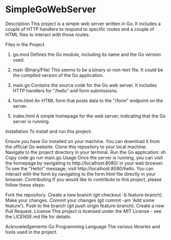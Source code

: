 # SimpleGoWebServer

Description
This project is a simple web server written in Go. It includes a couple of HTTP handlers to respond to specific routes and a couple of HTML files to interact with those routes.

Files in the Project
1. go.mod
Defines the Go module, including its name and the Go version used.

2. main (Binary/File)
This seems to be a binary or non-text file. It could be the compiled version of the Go application.

3. main.go
Contains the source code for the Go web server. It includes HTTP handlers for "/hello" and form submissions.

4. form.html
An HTML form that posts data to the "/form" endpoint on the server.

5. index.html
A simple homepage for the web server, indicating that the Go server is running.

Installation
To install and run this project:

Ensure you have Go installed on your machine. You can download it from the official Go website.
Clone this repository to your local machine.
Navigate to the project directory in your terminal.
Run the Go application:
sh
Copy code
go run main.go
Usage
Once the server is running, you can visit the homepage by navigating to http://localhost:8080/ in your web browser.
To see the "Hello!" message, visit http://localhost:8080/hello.
You can interact with the form by navigating to the form.html file directly in your browser.
Contributing
If you would like to contribute to this project, please follow these steps:

Fork the repository.
Create a new branch (git checkout -b feature-branch).
Make your changes.
Commit your changes (git commit -am 'Add some feature').
Push to the branch (git push origin feature-branch).
Create a new Pull Request.
License
This project is licensed under the MIT License - see the LICENSE.md file for details.

Acknowledgements
Go Programming Language
The various libraries and tools used in the project.

